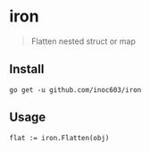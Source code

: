 # iron

> Flatten nested struct or map

## Install

```
go get -u github.com/inoc603/iron
```

## Usage

```
flat := iron.Flatten(obj)
```
